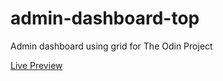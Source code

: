# admin-dashboard-top
Admin dashboard using grid for The Odin Project

[Live Preview](https://kicho115.github.io/admin-dashboard-top)